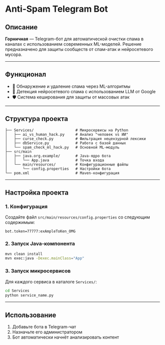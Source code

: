 # Anti-Spam Telegram Bot

## Описание
**Горничная** — Telegram-бот для автоматической очистки спама в каналах с использованием современных ML-моделей. Решение предназначено для защиты сообществ от спам-атак и нейросетевого мусора.

---

## Функционал
- 🧹 Обнаружение и удаление спама через ML-алгоритмы
- 👾 Детекция нейросетевого спама с использованием LLM от Google
- 🛡 Система кеширования для защиты от массовых атак

---

## Структура проекта
```
├── Services/                   # Микросервисы на Python
│   ├── ai_vs_human_hack.py     # Анализ "человек vs ИИ"
│   ├── curse_check.py          # Фильтрация нецензурной лексики
│   ├── dbService.py            # Работа с базой данных
│   └── spam_check_ml_hack.py   # Основной ML-модуль
├── src/main
│   ├── java.org.example/       # Java-ядро бота
│   │   └── App.java            # Точка входа
│   └── main/resources/         # Конфигурационные файлы
│       └── config.properties   # Настройки бота
└── pom.xml                     # Maven-конфигурация
```

---

## Настройка проекта

### 1. Конфигурация
Создайте файл `src/main/resources/config.properties` со следующим содержимым:
```properties
bot.token=77777:exAmpleToKen_OMG
```

### 2. Запуск Java-компонента
```bash
mvn clean install
mvn exec:java -Dexec.mainClass="App"
```

### 3. Запуск микросервисов
Для каждого сервиса в каталоге `Services/`:
```bash
cd Services
python service_name.py
```

---

## Использование
1. Добавьте бота в Telegram-чат
2. Назначьте его администратором
3. Бот автоматически начнёт анализировать контент